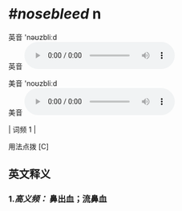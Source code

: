 # ***\#nosebleed*** n
英音 'nəʊzbliːd  
英音
<audio src="./media/nosebleed-B.aac" controls="controls"></audio>

美音 'noʊzbliːd  
美音
<audio src="./media/nosebleed.aac" controls="controls"></audio>



| 词频 1 |  

用法点拨  [C]

英文释义
---
### 1.*高义频：* **鼻出血；流鼻血**  



